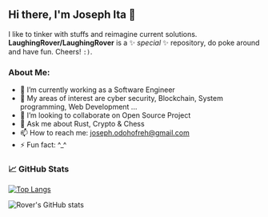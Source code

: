 ## Hi there, I'm Joseph Ita 👋

I like to tinker with stuffs and reimagine current solutions. **LaughingRover/LaughingRover** is a ✨ _special_ ✨ repository, do poke around and have fun. Cheers! `:)`.

### About Me:

- 🔭 I’m currently working as a Software Engineer
- 🌱 My areas of interest are cyber security, Blockchain, System programming, Web Development ...
- 👯 I’m looking to collaborate on Open Source Project
- 💬 Ask me about Rust, Crypto & Chess
- 📫 How to reach me: joseph.odohofreh@gmail.com
- ⚡ Fun fact: ^_^

<!-- https://shields.io -->

### &#x1f4c8; GitHub Stats
[![Top Langs](https://github-readme-stats.vercel.app/api/top-langs/?username=LaughingRover&layout=compact&theme=algolia)](https://github.com/LaughingRover/LaughingRover)

![Rover's GitHub stats](https://github-readme-stats.vercel.app/api?username=LaughingRover&hide=issues&show_icons=true&theme=algolia)
